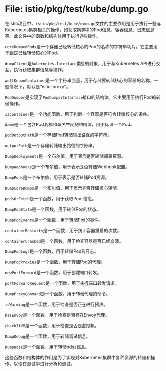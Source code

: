 # File: istio/pkg/test/kube/dump.go

在Istio项目中，`istio/pkg/test/kube/dump.go`文件的主要作用是用于执行一些与Kubernetes集群相关的操作，如获取集群中的Pod信息、容器信息、日志信息等。此文件中的函数和结构体用于执行这些操作。

`coreDumpedPods`是一个存储已经转储核心的Pod的名称的字符串切片。它主要用于跟踪已经转储核心的Pod。

`dumpClient`是`kubernetes.Interface`类型的对象，用于与Kubernetes API进行交互，执行获取集群信息等操作。

`wellKnownContainer`是一个字符串变量，用于存储要转储核心的容器的名称。一般情况下，默认是"istio-proxy"。

`PodDumper`是实现了`PodDumperInterface`接口的结构体。它主要用于执行Pod的转储操作。

`IsContainer`是一个功能函数，用于判断一个容器是否符合转储核心的条件。

`Name`是一个包含Pod名称和命名空间的结构体，用于标识一个Pod。

`podOutputPath`是一个存储Pod转储输出路径的字符串。

`outputPath`是一个存储转储输出路径的字符串。

`DumpDeployments`是一个布尔值，用于表示是否转储部署资源。

`DumpWebhooks`是一个布尔值，用于表示是否转储Webhook配置。

`DumpPods`是一个布尔值，用于表示是否转储Pod资源。

`DumpCoreDumps`是一个布尔值，用于表示是否转储核心转储。

`podsOrFetch`是一个函数，用于获取Pods信息。

`DumpPodState`是一个函数，用于转储Pod的状态。

`DumpPodEvents`是一个函数，用于转储Pod的事件。

`containerRestarts`是一个函数，用于统计容器重启的次数。

`containerCrashed`是一个函数，用于检查容器是否已经崩溃。

`DumpPodLogs`是一个函数，用于转储Pod的日志。

`DumpPodProxies`是一个函数，用于转储Pod的代理。

`newPortForward`是一个函数，用于创建端口转发。

`portForwardRequest`是一个函数，用于执行端口转发请求。

`dumpProxyCommand`是一个函数，用于转储代理的命令。

`isWarming`是一个函数，用于检查是否正在进行预热。

`hasEnvoy`是一个函数，用于检查是否存在Envoy代理。

`checkIfVM`是一个函数，用于检查是否是虚拟机。

`DumpDebug`是一个函数，用于转储调试信息。

`DumpNdsz`是一个函数，用于转储ndsz信息。

这些函数和结构体的作用是为了实现对Kubernetes集群中各种资源的转储和操作，以便在测试中进行分析和调试。

